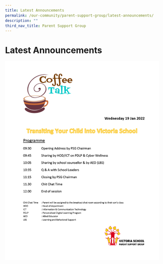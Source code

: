 ```yaml
---
title: Latest Announcements
permalink: /our-community/parent-support-group/latest-announcements/
description: ""
third_nav_title: Parent Support Group
---
```

# **Latest Announcements**

![](/images/coffee-talk-poster.jpg)